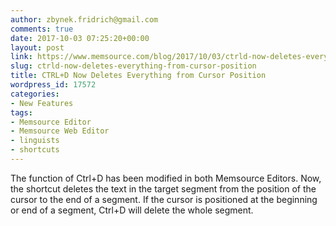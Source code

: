 ```yaml
---
author: zbynek.fridrich@gmail.com
comments: true
date: 2017-10-03 07:25:20+00:00
layout: post
link: https://www.memsource.com/blog/2017/10/03/ctrld-now-deletes-everything-from-cursor-position/
slug: ctrld-now-deletes-everything-from-cursor-position
title: CTRL+D Now Deletes Everything from Cursor Position
wordpress_id: 17572
categories:
- New Features
tags:
- Memsource Editor
- Memsource Web Editor
- linguists
- shortcuts
---
```


The function of Ctrl+D has been modified in both Memsource Editors. Now, the shortcut deletes the text in the target segment from the position of the cursor to the end of a segment. If the cursor is positioned at the beginning or end of a segment, Ctrl+D will delete the whole segment.
